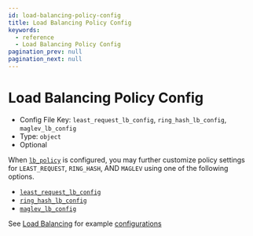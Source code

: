```yaml
---
id: load-balancing-policy-config
title: Load Balancing Policy Config
keywords:
  - reference
  - Load Balancing Policy Config
pagination_prev: null
pagination_next: null
---
```


# Load Balancing Policy Config

- Config File Key: `least_request_lb_config`, `ring_hash_lb_config`, `maglev_lb_config`
- Type: `object`
- Optional

When [`lb_policy`](/docs/reference/routes/load-balancing-policy) is configured, you may further customize policy settings for `LEAST_REQUEST`, `RING_HASH`, AND `MAGLEV` using one of the following options.

- [`least_request_lb_config`](https://www.envoyproxy.io/docs/envoy/latest/api-v3/config/cluster/v3/cluster.proto#envoy-v3-api-msg-config-cluster-v3-cluster-leastrequestlbconfig)
- [`ring_hash_lb_config`](https://www.envoyproxy.io/docs/envoy/latest/api-v3/config/cluster/v3/cluster.proto#config-cluster-v3-cluster-ringhashlbconfig)
- [`maglev_lb_config`](https://www.envoyproxy.io/docs/envoy/latest/api-v3/config/cluster/v3/cluster.proto#envoy-v3-api-msg-config-cluster-v3-cluster-maglevlbconfig)

See [Load Balancing](/docs/concepts/load-balancing) for example [configurations](/docs/concepts/load-balancing#load-balancing-method)
